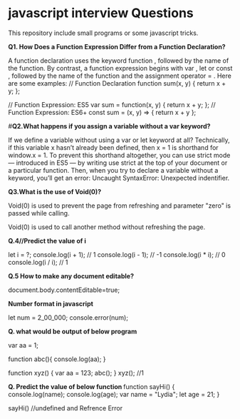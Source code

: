 # javascript interview Questions
This repository include small programs or some javascript tricks.

<b>Q1. How Does a Function Expression Differ from a Function Declaration?</b>

A function declaration uses the keyword function , followed by the name of the function. By contrast, a function expression begins with var , let or const , followed by the name of the function and the assignment operator = . Here are some examples:
// Function Declaration
function sum(x, y) {
  return x + y;
};

// Function Expression: ES5
var sum = function(x, y) {
  return x + y;
};
// Function Expression: ES6+
const sum = (x, y) => { return x + y };

#<b>Q2.What happens if you assign a variable without a var keyword?</b>

If we define a variable without using a var or let keyword at all? Technically, if this variable x hasn’t already been defined, then x = 1 is shorthand for window.x = 1.
To prevent this shorthand altogether, you can use strict mode — introduced in ES5 — by writing use strict at the top of your document or a particular function. Then, when you try to declare a variable without a keyword, you’ll get an error: Uncaught SyntaxError: Unexpected indentifier.

<b>Q3.What is the use of Void(0)?</b>

Void(0) is used to prevent the page from refreshing and parameter "zero" is passed while calling.

Void(0) is used to call another method without refreshing the page.

<b>Q.4//Predict the value of i </b>

let i = ?;
console.log(i + 1); // 1
console.log(i - 1); // -1
console.log(i * i); // 0
console.log(i / i); // 1

<b>Q.5 How to make any document editable?</b>

document.body.contentEditable=true;

<b>Number format in javascript</b>

let num = 2_00_000;
console.error(num);


 
 <b>Q. what would be output of below program</b>
 
 var aa = 1;

 function abc(){
     console.log(aa);
 }

 function xyz()
 {
     var aa = 123;
     abc();
 }
 xyz(); //1

<b>Q. Predict the value of below function </b>
function sayHi() {
  console.log(name);
  console.log(age);
  var name = "Lydia";
  let age = 21;
}

sayHi() //undefined and Refrence Error



